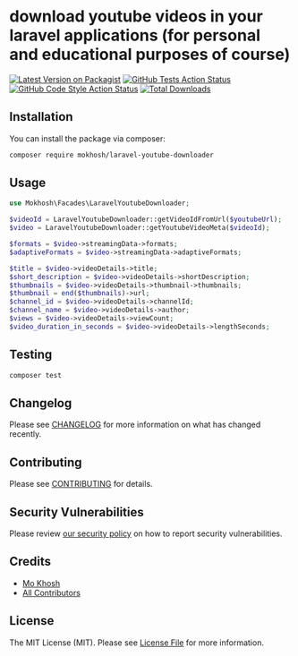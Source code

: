 # download youtube videos in your laravel applications (for personal and educational purposes of course)

[![Latest Version on Packagist](https://img.shields.io/packagist/v/mokhosh/laravel-youtube-downloader.svg?style=flat-square)](https://packagist.org/packages/mokhosh/laravel-youtube-downloader)
[![GitHub Tests Action Status](https://img.shields.io/github/actions/workflow/status/mokhosh/laravel-youtube-downloader/run-tests.yml?branch=main&label=tests&style=flat-square)](https://github.com/mokhosh/laravel-youtube-downloader/actions?query=workflow%3Arun-tests+branch%3Amain)
[![GitHub Code Style Action Status](https://img.shields.io/github/actions/workflow/status/mokhosh/laravel-youtube-downloader/fix-php-code-style-issues.yml?branch=main&label=code%20style&style=flat-square)](https://github.com/mokhosh/laravel-youtube-downloader/actions?query=workflow%3A"Fix+PHP+code+style+issues"+branch%3Amain)
[![Total Downloads](https://img.shields.io/packagist/dt/mokhosh/laravel-youtube-downloader.svg?style=flat-square)](https://packagist.org/packages/mokhosh/laravel-youtube-downloader)

## Installation

You can install the package via composer:

```bash
composer require mokhosh/laravel-youtube-downloader
```

## Usage

```php
use Mokhosh\Facades\LaravelYoutubeDownloader;

$videoId = LaravelYoutubeDownloader::getVideoIdFromUrl($youtubeUrl);
$video = LaravelYoutubeDownloader::getYoutubeVideoMeta($videoId);

$formats = $video->streamingData->formats;
$adaptiveFormats = $video->streamingData->adaptiveFormats;

$title = $video->videoDetails->title;
$short_description = $video->videoDetails->shortDescription;
$thumbnails = $video->videoDetails->thumbnail->thumbnails;
$thumbnail = end($thumbnails)->url;
$channel_id = $video->videoDetails->channelId;
$channel_name = $video->videoDetails->author;
$views = $video->videoDetails->viewCount;
$video_duration_in_seconds = $video->videoDetails->lengthSeconds;
```

## Testing

```bash
composer test
```

## Changelog

Please see [CHANGELOG](CHANGELOG.md) for more information on what has changed recently.

## Contributing

Please see [CONTRIBUTING](CONTRIBUTING.md) for details.

## Security Vulnerabilities

Please review [our security policy](../../security/policy) on how to report security vulnerabilities.

## Credits

- [Mo Khosh](https://github.com/mokhosh)
- [All Contributors](../../contributors)

## License

The MIT License (MIT). Please see [License File](LICENSE.md) for more information.

